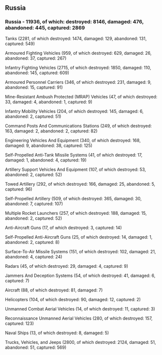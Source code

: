 
 
 ## Russia
 
 ### Russia - 11936, of which: destroyed: 8146, damaged: 476, abandoned: 445, captured: 2869

 

 

 Tanks (2281, of which destroyed: 1474, damaged: 129, abandoned: 131, captured: 549)

 Armoured Fighting Vehicles (959, of which destroyed: 629, damaged: 26, abandoned: 37, captured: 267)

 Infantry Fighting Vehicles (2715, of which destroyed: 1850, damaged: 110, abandoned: 145, captured: 609)

 Armoured Personnel Carriers (346, of which destroyed: 231, damaged: 9, abandoned: 15, captured: 91)

 Mine-Resistant Ambush Protected (MRAP) Vehicles (47, of which destroyed: 33, damaged: 4, abandoned: 1, captured: 9)

 Infantry Mobility Vehicles (204, of which destroyed: 145, damaged: 6, abandoned: 2, captured: 51)

 Command Posts And Communications Stations (249, of which destroyed: 163, damaged: 2, abandoned: 2, captured: 82)

 Engineering Vehicles And Equipment (340, of which destroyed: 168, damaged: 9, abandoned: 38, captured: 125)

 Self-Propelled Anti-Tank Missile Systems (41, of which destroyed: 17, damaged: 1, abandoned: 4, captured: 19)

 Artillery Support Vehicles And Equipment (107, of which destroyed: 53, abandoned: 2, captured: 52)

 Towed Artillery (292, of which destroyed: 166, damaged: 25, abandoned: 5, captured: 96)

 Self-Propelled Artillery (509, of which destroyed: 365, damaged: 30, abandoned: 7, captured: 107)

 Multiple Rocket Launchers (257, of which destroyed: 188, damaged: 15, abandoned: 2, captured: 52)

 Anti-Aircraft Guns (17, of which destroyed: 3, captured: 14)

 Self-Propelled Anti-Aircraft Guns (25, of which destroyed: 14, damaged: 1, abandoned: 2, captured: 8)

 Surface-To-Air Missile Systems (151, of which destroyed: 102, damaged: 21, abandoned: 4, captured: 24)

 Radars (45, of which destroyed: 29, damaged: 4, captured: 9)

 Jammers And Deception Systems (54, of which destroyed: 41, damaged: 6, captured: 7)

 Aircraft (88, of which destroyed: 81, damaged: 7)

 Helicopters (104, of which destroyed: 90, damaged: 12, captured: 2)

 Unmanned Combat Aerial Vehicles (14, of which destroyed: 11, captured: 3)

 Reconnaissance Unmanned Aerial Vehicles (280, of which destroyed: 157, captured: 123)

 Naval Ships (13, of which destroyed: 8, damaged: 5)

 Trucks, Vehicles, and Jeeps (2800, of which destroyed: 2124, damaged: 51, abandoned: 51, captured: 569)

